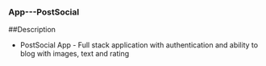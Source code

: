 ### App---PostSocial
 
 
##Description
- PostSocial App - Full stack application with authentication and ability to blog with images, text and rating
